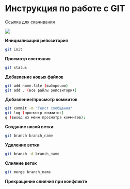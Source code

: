 # Инструкция по работе с GIT
[Cсылка для скачивания](https://git-scm.com/)

![](q.png)

**Инициализация репозитория**
```sh
git init
```
**Просмотр состояния**
```sh
git status
```
**Добавление новых файлов**
```sh
git add name.fale (выборочно)
git add . (все файлы репозитория)
```
**Добавление/просмотр коммитов**
```sh
git commit -m "Текст сообщения"
git log (просмотр коммитов)
q (выход из меню просмотра коммитов);
```
**Создание новой ветки**
```sh
git branch branch_name
```
**Удаление ветки**
```sh
git branch -d branch_name
```
**Слияние веток**
```sh
git merge branch_name
```

**Прекращение слияния при конфликте**
```sh

```
